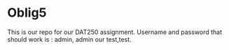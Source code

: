 # Oblig5

This is our repo for our DAT250 assignment. Username and password that should work is : admin, admin our test,test. 
